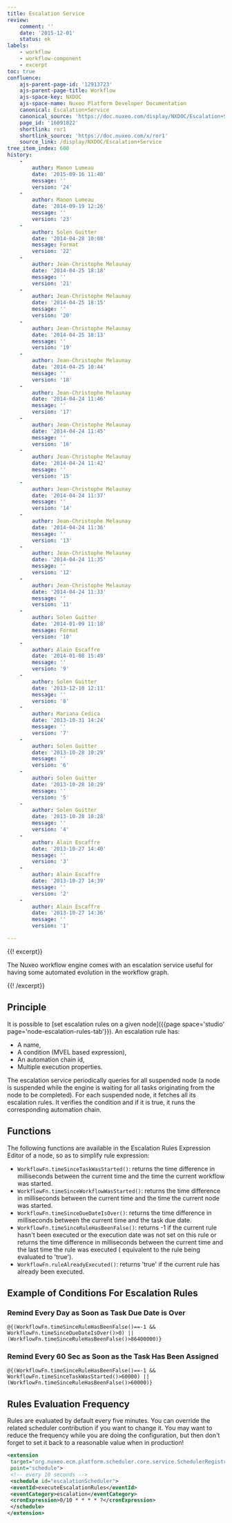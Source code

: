 ```yaml
---
title: Escalation Service
review:
    comment: ''
    date: '2015-12-01'
    status: ok
labels:
    - workflow
    - workflow-component
    - excerpt
toc: true
confluence:
    ajs-parent-page-id: '12913723'
    ajs-parent-page-title: Workflow
    ajs-space-key: NXDOC
    ajs-space-name: Nuxeo Platform Developer Documentation
    canonical: Escalation+Service
    canonical_source: 'https://doc.nuxeo.com/display/NXDOC/Escalation+Service'
    page_id: '16091822'
    shortlink: ror1
    shortlink_source: 'https://doc.nuxeo.com/x/ror1'
    source_link: /display/NXDOC/Escalation+Service
tree_item_index: 600
history:
    -
        author: Manon Lumeau
        date: '2015-09-16 11:40'
        message: ''
        version: '24'
    -
        author: Manon Lumeau
        date: '2014-09-19 12:26'
        message: ''
        version: '23'
    -
        author: Solen Guitter
        date: '2014-04-28 10:08'
        message: Format
        version: '22'
    -
        author: Jean-Christophe Melaunay
        date: '2014-04-25 18:18'
        message: ''
        version: '21'
    -
        author: Jean-Christophe Melaunay
        date: '2014-04-25 18:15'
        message: ''
        version: '20'
    -
        author: Jean-Christophe Melaunay
        date: '2014-04-25 18:13'
        message: ''
        version: '19'
    -
        author: Jean-Christophe Melaunay
        date: '2014-04-25 10:44'
        message: ''
        version: '18'
    -
        author: Jean-Christophe Melaunay
        date: '2014-04-24 11:46'
        message: ''
        version: '17'
    -
        author: Jean-Christophe Melaunay
        date: '2014-04-24 11:45'
        message: ''
        version: '16'
    -
        author: Jean-Christophe Melaunay
        date: '2014-04-24 11:42'
        message: ''
        version: '15'
    -
        author: Jean-Christophe Melaunay
        date: '2014-04-24 11:37'
        message: ''
        version: '14'
    -
        author: Jean-Christophe Melaunay
        date: '2014-04-24 11:36'
        message: ''
        version: '13'
    -
        author: Jean-Christophe Melaunay
        date: '2014-04-24 11:35'
        message: ''
        version: '12'
    -
        author: Jean-Christophe Melaunay
        date: '2014-04-24 11:33'
        message: ''
        version: '11'
    -
        author: Solen Guitter
        date: '2014-01-09 11:18'
        message: Format
        version: '10'
    -
        author: Alain Escaffre
        date: '2014-01-08 15:49'
        message: ''
        version: '9'
    -
        author: Solen Guitter
        date: '2013-12-10 12:11'
        message: ''
        version: '8'
    -
        author: Mariana Cedica
        date: '2013-10-31 14:24'
        message: ''
        version: '7'
    -
        author: Solen Guitter
        date: '2013-10-28 10:29'
        message: ''
        version: '6'
    -
        author: Solen Guitter
        date: '2013-10-28 10:29'
        message: ''
        version: '5'
    -
        author: Solen Guitter
        date: '2013-10-28 10:28'
        message: ''
        version: '4'
    -
        author: Alain Escaffre
        date: '2013-10-27 14:40'
        message: ''
        version: '3'
    -
        author: Alain Escaffre
        date: '2013-10-27 14:39'
        message: ''
        version: '2'
    -
        author: Alain Escaffre
        date: '2013-10-27 14:36'
        message: ''
        version: '1'

---
```

{{! excerpt}}

The Nuxeo workflow engine comes with an escalation service useful for having some automated evolution in the workflow graph.&nbsp;

{{! /excerpt}}

## Principle

It is possible to [set escalation rules on a given node]({{page space='studio' page='node-escalation-rules-tab'}}). An escalation rule has:

*   A name,
*   A condition (MVEL based expression),
*   An automation chain id,
*   Multiple execution properties.

The escalation service periodically queries for all suspended node (a node is suspended while the engine is waiting for all tasks originating from the node to be completed). For each suspended node, it fetches all its escalation rules. It verifies the condition and if it is true, it runs the corresponding automation chain.

## Functions

The following functions are available in the Escalation Rules Expression Editor of a node, so as to simplify rule expression:

*   `WorkflowFn.timeSinceTaskWasStarted()`: returns the time difference in milliseconds between the current time and the time the current workflow was started.
*   `WorkflowFn.timeSinceWorkflowWasStarted()`: returns the time difference in milliseconds between the current time and the time the current node was started.
*   `WorkflowFn.timeSinceDueDateIsOver()`: returns the time difference in milliseconds between the current time and the task due date.
*   `WorkflowFn.timeSinceRuleHasBeenFalse()`: returns -1 if the current rule hasn't been executed or the execution date was not set on this rule or returns the time difference in milliseconds between the current time and the last time the rule was executed ( equivalent to the rule being evaluated to 'true').
*   `WorkflowFn.ruleAlreadyExecuted()`: returns 'true' if the current rule has already been executed.

## Example of Conditions For Escalation Rules

### Remind Every Day as Soon as Task Due Date is Over

```
@{(WorkflowFn.timeSinceRuleHasBeenFalse()==-1 && WorkflowFn.timeSinceDueDateIsOver()>0) || (WorkflowFn.timeSinceRuleHasBeenFalse()>86400000)}
```

### Remind Every 60 Sec as Soon as the Task Has Been Assigned

```
@{(WorkflowFn.timeSinceRuleHasBeenFalse()==-1 && WorkflowFn.timeSinceTaskWasStarted()>60000) || (WorkflowFn.timeSinceRuleHasBeenFalse()>60000)}
```

## Rules Evaluation Frequency

Rules are evaluated by default every five minutes. You can override the related scheduler contribution if you want to change it. You may want to reduce the frequency while you are doing the configuration, but then don't forget to set it back to a reasonable value when in production!

```xml
<extension
 target="org.nuxeo.ecm.platform.scheduler.core.service.SchedulerRegistryService"
 point="schedule">
 <!-- every 10 seconds -->
 <schedule id="escalationScheduler">
 <eventId>executeEscalationRules</eventId>
 <eventCategory>escalation</eventCategory>
 <cronExpression>0/10 * * * * ?</cronExpression>
 </schedule>
</extension>
```

